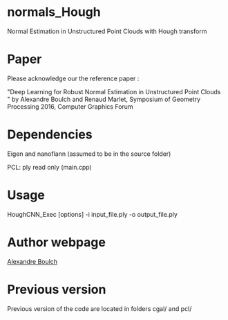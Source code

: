 # normals_Hough

Normal Estimation in Unstructured Point Clouds with Hough transform

# Paper

Please acknowledge our the reference paper :

"Deep Learning for Robust Normal Estimation in Unstructured Point Clouds " by Alexandre Boulch and Renaud Marlet, Symposium of Geometry Processing 2016, Computer Graphics Forum


# Dependencies

Eigen and nanoflann (assumed to be in the source folder)

PCL: ply read only (main.cpp)

# Usage

HoughCNN_Exec [options] -i input_file.ply -o output_file.ply

# Author webpage

[Alexandre Boulch](https://sites.google.com/site/boulchalexandre)

# Previous version

Previous version of the code are located in folders cgal/ and pcl/
